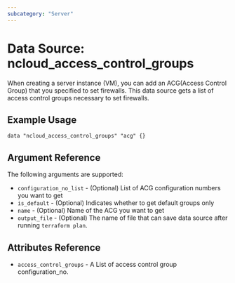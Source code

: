 ```yaml
---
subcategory: "Server"
---
```



# Data Source: ncloud_access_control_groups

When creating a server instance (VM), you can add an ACG(Access Control Group) that you specified to set firewalls. This data source gets a list of access control groups necessary to set firewalls.

## Example Usage

```hcl
data "ncloud_access_control_groups" "acg" {}
```

## Argument Reference

The following arguments are supported:

* `configuration_no_list` - (Optional) List of ACG configuration numbers you want to get
* `is_default` - (Optional) Indicates whether to get default groups only
* `name` - (Optional) Name of the ACG you want to get
* `output_file` - (Optional) The name of file that can save data source after running `terraform plan`.

## Attributes Reference

* `access_control_groups` - A List of access control group configuration_no.
